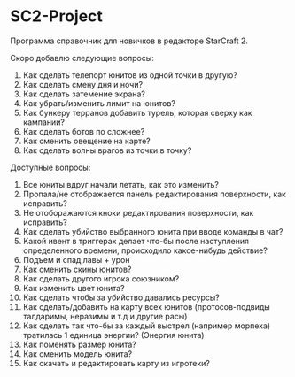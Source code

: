 # SC2-Project
Программа справочник для новичков в редакторе StarCraft 2.

Скоро добавлю следующие вопросы:
1) Как сделать телепорт юнитов из одной точки в другую?
2) Как сделать смену дня и ночи?
3) Как сделать затемение экрана?
4) Как убрать/изменить лимит на юнитов?
5) Как бункеру терранов добавить турель, которая сверху как кампании?
6) Как сделать ботов по сложнее?
7) Как сменить овещение на карте?
8) Как сделать волны врагов из точки в точку?

Доступные вопросы:
1) Все юниты вдруг начали летать, как это изменить?
2) Пропала/не отображается панель редактирования поверхности, как исправить?
3) Не отоборажаются кноки редактирования поверхности, как исправить?
4) Как сделать убийство выбранного юнита при вводе команды в чат?
5) Какой ивент в триггерах делает что-бы после наступления определенного времени, происходило какое-нибудь действие?
6) Подъем и спад лавы + урон
7) Как сменить скины юнитов?
8) Как сделать другого игрока союзником?
9) Как изменить цвет юнита?
10) Как сделать чтобы за убийство давались ресурсы?
11) Как сделать/добавить на карту всех юнитов (протосов-подвиды талдаримы, неразимы и т.д и другие расы)
12) Как сделать так что-бы за каждый выстрел (например морпеха) тратилась 1 единица энергии? (Энергия юнита)
13) Как поменять размер юнита?
14) Как сменить модель юнита?
15) Как скачать и редактировать карту из игротеки?
